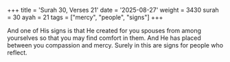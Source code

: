 +++
title = 'Surah 30, Verses 21'
date = '2025-08-27'
weight = 3430
surah = 30
ayah = 21
tags = ["mercy", "people", "signs"]
+++

And one of His signs is that He created for you spouses from among yourselves so that you may find comfort in them. And He has placed between you compassion and mercy. Surely in this are signs for people who reflect.